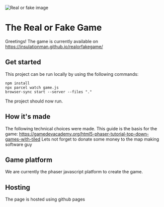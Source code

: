 ![Real or fake image](https://realorfake.dutrippar.se/wp-content/uploads/2022/04/Asset-3@4x-300x178.png)

# The Real or Fake Game

Greetings!
The game is currently available on https://insulationman.github.io/realorfakegame/

## Get started

This project can be run locally by using the following commands:

```
npm install
npx parcel watch game.js
browser-sync start --server --files "."
```

The project should now run.

## How it's made

The following technical choices were made.
This guide is the basis for the game:
https://gamedevacademy.org/html5-phaser-tutorial-top-down-games-with-tiled
Lets not forget to donate some money to the map making software guy

## Game platform

We are currently the phaser javascript platform to create the game.

## Hosting

The page is hosted using github pages
